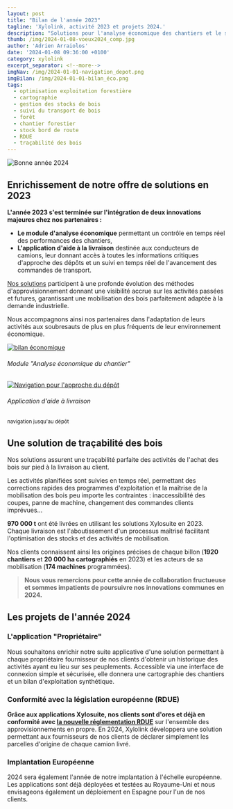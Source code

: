 ```yaml
---
layout: post
title: "Bilan de l'année 2023"
tagline: 'Xylolink, activité 2023 et projets 2024.'
description: "Solutions pour l'analyse économique des chantiers et le suivi du transport de bois rond. Mise en conformité avec le RDUE"
thumb: /img/2024-01-08-voeux2024_comp.jpg
author: 'Adrien Arraiolos'
date: '2024-01-08 09:36:00 +0100'
category: xylolink
excerpt_separator: <!--more-->
imgNav: /img/2024-01-01-navigation_depot.png
imgBilan: /img/2024-01-01-bilan_éco.png
tags:
  - optimisation exploitation forestière
  - cartographie
  - gestion des stocks de bois
  - suivi du transport de bois
  - forêt
  - chantier forestier
  - stock bord de route
  - RDUE
  - traçabilité des bois
---
```


<time datetime="{{page.date}}"></time>

<div class="container p-0 m-0">
  <div itemscope itemtype="http://schema.org/TechArticle">  
    <div class="col-12 pr-3 pb-3 pl-0 pt-0" >
      <img src="{{page.thumb}}" alt="Bonne année 2024" class="img-fluid m-0 p-0">
    </div>
    <div class="m-0 p-0">
      <div itemprop="backstory">
        <h2>Enrichissement de notre offre de solutions en 2023</h2>
        <p>
            <strong>L'année 2023 s'est terminée sur l'intégration de deux innovations majeures chez nos partenaires : </strong>
            <ul class="list-unstyled">
              <li >
                <i class="fas fa-chevron-right mr-1"></i><strong>Le module d'analyse économique</strong> permettant un contrôle en temps réel des performances des chantiers,
              </li>
              <li>
                 <i class="fas fa-chevron-right mr-1"></i><strong>L'application d'aide à la livraison</strong> destinée aux conducteurs de camions, leur donnant accès à toutes les informations critiques d'approche des dépôts et un suivi en temps réel de l'avancement des commandes de transport.
              </li>
            </ul>
        </p>
        <p>
         <a href="/xylosuite/intro" itemprop="url">Nos solutions</a> participent à une profonde évolution des méthodes d'approvisionnement donnant une visibilité accrue sur les activités passées et futures, garantissant une mobilisation des bois parfaitement adaptée à la demande industrielle. 
        </p>
        <p>
          Nous accompagnons ainsi nos partenaires dans l'adaptation de leurs activités aux soubresauts de plus en plus fréquents de leur environnement économique.
        </p>    
      </div>
    </div>
  </div>
      <!--more-->   
  <div>    
    <div>
      <div class="row mt-2 d-flex justify-content-between mb-2 align-items-start" >
        <div class="card col-md-7 col-lg-12 col-xl-7 col-12 mt-3 mt-md-0 mt-lg-0 p-0" itemprop="about" itemscope itemtype="http://schema.org/Product">
            <a href="/xylosuite/exploitation" class="card-link" itemprop="thumbnailUrl">
              <img src="{{page.imgBilan}}" alt="bilan économique" class="img-fluid" itemprop = "image">
            </a>
            <div class="card-body">
              <h6 class="card-title" itemprop="name">
                Module "Analyse économique du chantier"
              </h6>
            </div>
        </div>
        <div class="card col-md-3 col-lg-12 col-xl-3 col-12 mt-3 mt-md-0 mt-lg-3 mt-xl-0 p-0" itemprop="about" itemscope itemtype="http://schema.org/Product">
          <a href="/xylosuite/livraisons" class="card-link" itemprop="url">
            <img src="{{page.imgNav}}" alt="Navigation pour l'approche du dépôt" class="img-fluid" itemprop = "image">
          </a>
          <div class="card-body">
            <h6 class="card-title" itemprop="name">
              Application d'aide à livraison
            </h6>
            <p class="card-text" itemprop="description"><small>navigation jusqu'au dépôt</small></p>
          </div>
        </div>
      </div>
      <div itemprop="articleBody" itemscope itemtype="http://schema.org/TechArticle">
      <h2>Une solution de traçabilité des bois</h2> 
        <p>
          Nos solutions assurent une traçabilité parfaite des activités de l'achat des bois sur pied à la livraison au client. 
        </p>  
        <p>
          Les activités planifiées sont suivies en temps réel, permettant des corrections rapides des programmes d'exploitation et la maîtrise de la mobilisation des bois peu importe les contraintes : inaccessibilité des coupes, panne de machine, changement des commandes clients imprévues...
        </p>   
        <p>
          <strong>970 000 t</strong> ont été livrées en utilisant les solutions Xylosuite en 2023. Chaque livraison est l'aboutissement d'un processus maîtrisé facilitant l'optimisation des stocks et des activités de mobilisation.
        </p>
        <p>
          Nos clients connaissent ainsi les origines précises de chaque billon (<strong>1920 chantiers</strong> et <strong>20 000 ha cartographiés</strong> en 2023) et les acteurs de sa mobilisation (<strong>174 machines</strong> programmées).
        </p>
        <blockquote class="blockquote text-center">
          <p>
            <strong>Nous vous remercions pour cette année de collaboration fructueuse et sommes impatients de poursuivre nos innovations communes en 2024.</strong>
          </p>
        </blockquote>
        <h2 class="mt-4 mb-3">Les projets de l'année 2024</h2>
        <h3>L'application "Propriétaire"</h3>
        <p>Nous souhaitons enrichir notre suite applicative d'une solution permettant à chaque propriétaire fournisseur de nos clients d'obtenir un historique des activités ayant eu lieu sur ses peuplements. Accessible via une interface de connexion simple et sécurisée, elle donnera une cartographie des chantiers et un bilan d'exploitation synthétique.</p>
        <h3>Conformité avec la législation européenne (RDUE)</h3>
        <p>
          <strong>Grâce aux applications Xylosuite, nos clients sont d'ores et déjà en conformité avec <a href="https://www.deforestationimportee.ecologie.gouv.fr/actualites-17/article/adoption-par-le-parlement-europeen-et-le-conseil-de-l-ue-du-reglement-contre-la" itemprop="url">la nouvelle réglementation RDUE</a></strong> sur l'ensemble des approvisionnements en propre. En 2024, Xylolink développera une solution permettant aux fournisseurs de nos clients de déclarer simplement les parcelles d'origine de chaque camion livré.
        </p>
        <h3>Implantation Européenne</h3>
        <p>
          2024 sera également l'année de notre implantation à l'échelle européenne. Les applications sont déjà déployées et testées au Royaume-Uni et nous envisageons également un déploiement en Espagne pour l'un de nos clients.
        </p>
      </div>       
    </div>
  </div>
</div>
